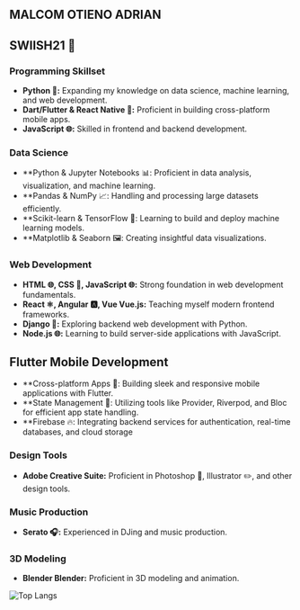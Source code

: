 ## MALCOM OTIENO ADRIAN 
## SWIISH21  🏀

### Programming Skillset
* **Python 🐍:** Expanding my knowledge on data science, machine learning, and web development.
* **Dart/Flutter & React Native 📱:** Proficient in building cross-platform mobile apps.
* **JavaScript 🌐:** Skilled in frontend and backend development.

### Data Science
* **Python & Jupyter Notebooks 📊: Proficient in data analysis, visualization, and machine learning.
* **Pandas & NumPy 📈: Handling and processing large datasets efficiently.
* **Scikit-learn & TensorFlow 🤖: Learning to build and deploy machine learning models.
* **Matplotlib & Seaborn 🖼️: Creating insightful data visualizations.

### Web Development
* **HTML 🌐, CSS 🎨, JavaScript 🌐:** Strong foundation in web development fundamentals.
* **React ⚛️, Angular 🅰️, Vue Vue.js:** Teaching myself modern frontend frameworks.
* **Django 🐘:** Exploring backend web development with Python.
* **Node.js 🌐:** Learning to build server-side applications with JavaScript.

## Flutter Mobile Development
* **Cross-platform Apps 📱: Building sleek and responsive mobile applications with Flutter.
* **State Management 🧩: Utilizing tools like Provider, Riverpod, and Bloc for efficient app state handling.
* **Firebase 🔥: Integrating backend services for authentication, real-time databases, and cloud storage

### Design Tools
* **Adobe Creative Suite:** Proficient in Photoshop 🎨, Illustrator ✏️, and other design tools.

### Music Production
* **Serato 🎧:** Experienced in DJing and music production.

### 3D Modeling
* **Blender Blender:** Proficient in 3D modeling and animation.

![Top Langs](https://github-readme-stats.vercel.app/api/top-langs/?username=swiish21&layout=compact)
